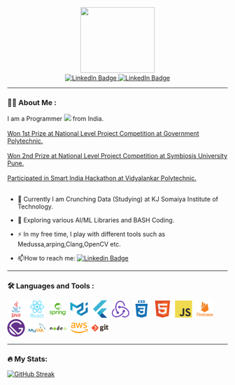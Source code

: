 

<div id="header" align="center">
  <img src="https://media0.giphy.com/media/wLNuW1tCKRiPmDV5Y4/giphy.webp" width="170" height="150"/>
</div>


<div id="badges" align="center">
 <a href="https://www.linkedin.com/in/abizer-agarwala-ba0464267/"> 
<img src="https://img.shields.io/badge/LinkedIn-blue?style=for-the-badge&logo=linkedin&logoColor=white" alt="LinkedIn Badge"/>
</a>
<a href="https://mail.google.com/mail/u/abizernajmi7865253@gmail.com/#compose"> 
<img src="https://img.shields.io/badge/Gmail-D14836?style=for-the-badge&logo=gmail&logoColor=white" alt="LinkedIn Badge"/>
</a>
</div>

---

### :man_technologist: About Me :
I am a Programmer <img src="https://media.giphy.com/media/WUlplcMpOCEmTGBtBW/giphy.gif" width="30"> from India.<br><br>
<a href="https://drive.google.com/file/d/1i6bs9VwwaAc3dM2-SCyMZOwzXCh3bNF6/view">
Won 1st Prize at National Level Project Competition at Government Polytechnic.
</a><br><br>
<a href="https://drive.google.com/file/d/1JWBpw9gNwT--51qiFTLWTkVPWmNEcE3t/view">
Won 2nd Prize at National Level Project Competition at Symbiosis University Pune.
</a><br><br>
<a href="https://drive.google.com/file/d/1PQmaaxrb1WbYZ2AYOBXvFpnt30dEYUzM/view">
Participated in Smart India Hackathon at Vidyalankar Polytechnic.
</a><br><br>

- :telescope: Currently I am Crunching Data (Studying) at KJ Somaiya Institute of Technology. 

- :seedling: Exploring various AI/ML Libraries and BASH Coding. 

- :zap: In my free time, I play with different tools such as Medussa,arping,Clang,OpenCV etc. 

- :mailbox:How to reach me: [![Linkedin Badge](https://img.shields.io/badge/LinkedIn-blue?style=for-the-badge&logo=linkedin&logoColor=white)](https://www.linkedin.com/in/abizer-agarwala-ba0464267/)

---

### :hammer_and_wrench: Languages and Tools :

<div> 
<img src="https://github.com/devicons/devicon/blob/master/icons/java/java-original-wordmark.svg" title="Java" alt="Java" width="40" height="40"/>&nbsp; 
<img src="https://github.com/devicons/devicon/blob/master/icons/react/react-original-wordmark.svg" title="React" alt="React" width="40" height="40"/>&nbsp; 
<img src="https://github.com/devicons/devicon/blob/master/icons/spring/spring-original-wordmark.svg" title="Spring" alt="Spring" width="40" height="40"/>&nbsp; 
<img src="https://github.com/devicons/devicon/blob/master/icons/materialui/materialui-original.svg" title="Material UI" alt="Material UI" width="40" height="40"/>&nbsp; 
<img src="https://github.com/devicons/devicon/blob/master/icons/flutter/flutter-original.svg" title="Flutter" alt="Flutter" width="40" height="40"/>&nbsp; 
<img src="https://github.com/devicons/devicon/blob/master/icons/redux/redux-original.svg" title="Redux" alt="Redux " width="40" height="40"/>&nbsp; 
<img src="https://github.com/devicons/devicon/blob/master/icons/css3/css3-plain-wordmark.svg" title="CSS3" alt="CSS" width="40" height="40"/>&nbsp; 
<img src="https://github.com/devicons/devicon/blob/master/icons/html5/html5-original.svg" title="HTML5" alt="HTML" width="40" height="40"/>&nbsp; 
<img src="https://github.com/devicons/devicon/blob/master/icons/javascript/javascript-original.svg" title="JavaScript" alt="JavaScript" width="40" height="40"/>&nbsp; 
<img src="https://github.com/devicons/devicon/blob/master/icons/firebase/firebase-plain-wordmark.svg" title="Firebase" alt="Firebase" width="40" height="40"/>&nbsp; 
<img src="https://github.com/devicons/devicon/blob/master/icons/gatsby/gatsby-original.svg" title="Gatsby" alt="Gatsby" width="40" height="40"/>&nbsp; 
<img src="https://github.com/devicons/devicon/blob/master/icons/mysql/mysql-original-wordmark.svg" title="MySQL" alt="MySQL" width="40" height="40"/>&nbsp; 
<img src="https://github.com/devicons/devicon/blob/master/icons/nodejs/nodejs-original-wordmark.svg" title="NodeJS" alt="NodeJS" width="40" height="40"/>&nbsp; 
<img src="https://github.com/devicons/devicon/blob/master/icons/amazonwebservices/amazonwebservices-plain-wordmark.svg" title="AWS" alt="AWS" width="40" height="40"/>&nbsp; 
<img src="https://github.com/devicons/devicon/blob/master/icons/git/git-original-wordmark.svg" title="Git" **alt="Git" width="40" height="40"/> 
</div>

--- 
### :fire: My Stats:

[![GitHub Streak](https://github-readme-streak-stats.herokuapp.com?user=Abizer786&theme=tokyonight_duo&date_format=M%20j%5B%2C%20Y%5D)](https://git.io/streak-stats)
